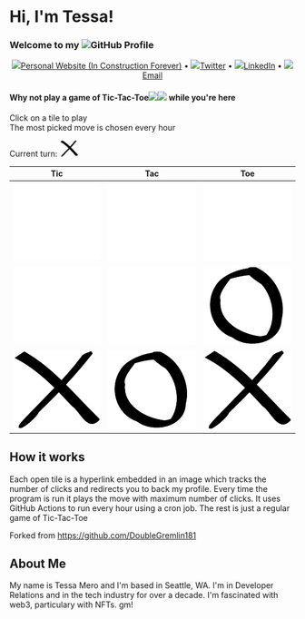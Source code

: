 # Hi, I'm Tessa!
### Welcome to my <img src="https://img.icons8.com/color/96/000000/github--v1.png" height="24"/>GitHub Profile

<p align="center">
  <a href="https://tessamero.com"><img src="https://img.icons8.com/color/96/000000/internet.png" height="16"/>Personal Website (In Construction Forever)</a> •
  <a href="https://twitter.com/tessamero"><img src="https://img.icons8.com/color/96/000000/twitter-circled.png" height="16"/>Twitter</a> •
  <a href="https://www.linkedin.com/in/tessamero"><img src="https://img.icons8.com/color/96/000000/linkedin-circled.png" height="16"/>LinkedIn</a> •
  <a href="mailto:tessamero@gmail.com"><img src="https://img.icons8.com/color/96/000000/email.png" height="16"/>Email</a>
</p>

#### Why not play a game of Tic-Tac-Toe<img src="https://img.icons8.com/material-outlined/96/000000/delete-sign.png" height="16"/><img src="https://img.icons8.com/material-outlined/96/000000/unchecked-circle.png" height="16"/> while you're here
Click on a tile to play  
The most picked move is chosen every hour

Current turn: <img src= "https://github.com/tessamero/tessamero/blob/main/assets/True.png" alt="Current Turn" width="32"/>

| Tic | Tac | Toe |
|--|--|--|
| [![Tile 0](https://github.com/tessamero/tessamero/blob/main/assets/None.png)](https://cntr.click/KDT2Q5h) | [![Tile 1](https://github.com/tessamero/tessamero/blob/main/assets/None.png)](https://cntr.click/d4NC5sS) | [![Tile 2](https://github.com/tessamero/tessamero/blob/main/assets/None.png)](https://cntr.click/jBHy3Fg) |
| [![Tile 3](https://github.com/tessamero/tessamero/blob/main/assets/None.png)](https://cntr.click/R3zrD4P) | [![Tile 4](https://github.com/tessamero/tessamero/blob/main/assets/None.png)](https://cntr.click/j6ApdN1) | [![Tile 5](https://github.com/tessamero/tessamero/blob/main/assets/False.png)](https://cntr.click/qrMY1Ls) |
| [![Tile 6](https://github.com/tessamero/tessamero/blob/main/assets/True.png)](https://cntr.click/632xQkR) | [![Tile 7](https://github.com/tessamero/tessamero/blob/main/assets/False.png)](https://cntr.click/S5QqgcS) | [![Tile 8](https://github.com/tessamero/tessamero/blob/main/assets/True.png)](https://cntr.click/Y6t1TBz) |

## How it works

Each open tile is a hyperlink embedded in an image which tracks the number of clicks and redirects you to back my profile.
Every time the program is run it plays the move with maximum number of clicks.
It uses GitHub Actions to run every hour using a cron job.
The rest is just a regular game of Tic-Tac-Toe

Forked from https://github.com/DoubleGremlin181
    
## About Me


My name is Tessa Mero and I'm based in Seattle, WA. I'm in Developer Relations and in the tech industry for over a decade. I'm fascinated with web3, particulary with NFTs. gm!

